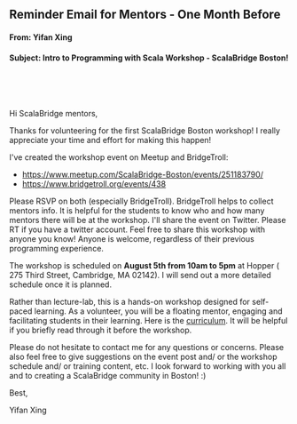 ## Reminder Email for Mentors - One Month Before


#### From: Yifan Xing

#### Subject: Intro to Programming with Scala Workshop - ScalaBridge Boston!

<br>
<br>
<br>

Hi ScalaBridge mentors,

Thanks for volunteering for the first ScalaBridge Boston workshop! I really appreciate your time and effort for making this happen!


I've created the workshop event on Meetup and BridgeTroll:

- https://www.meetup.com/ScalaBridge-Boston/events/251183790/
- https://www.bridgetroll.org/events/438


Please RSVP on both (especially BridgeTroll). BridgeTroll helps to collect mentors info. It is helpful for the students to know who and how many mentors there will be at the workshop. I'll share the event on Twitter. Please RT if you have a twitter account. Feel free to share this workshop with anyone you know! Anyone is welcome, regardless of their previous programming experience.


The workshop is scheduled on **August 5th from 10am to 5pm** at Hopper (
275 Third Street, Cambridge, MA 02142). I will send out a more detailed schedule once it is planned.


Rather than lecture-lab, this is a hands-on workshop designed for self-paced learning. As a volunteer, you will be a floating mentor, engaging and facilitating students in their learning. Here is the [curriculum](https://scalabridge.gitbooks.io/curriculum/content/). It will be helpful if you briefly read through it before the workshop.


Please do not hesitate to contact me for any questions or concerns.  Please also feel free to give suggestions on the event post and/ or the workshop schedule and/ or training content, etc. I look forward to working with you all and to creating a ScalaBridge community in Boston! :)


Best,

Yifan Xing

